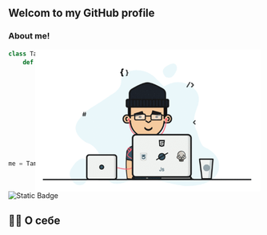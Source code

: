 ## Welcom to my GitHub profile

### About me!
<img align='right' src="assets/1.gif" width="450">

```python
class Tamir:
    def __init__(self):
        self.info={
            "name": "Tamir",
            "surname": "Mandreev",
            "age": 27,
            ""
        }
        self.code=["Python"]
        self.tools=["Django"]
        self.interest=("Problem Solving","Chess")
        
        
me = Tamir()
```



![Static Badge](https://img.shields.io/badge/%D0%92%D0%9A%D0%BE%D0%BD%D1%82%D0%B0%D0%BA%D1%82%D0%B5-blue?style=flat&logo=vk&logoColor=white)




## 👩‍💻 О себе

